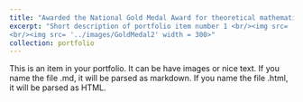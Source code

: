 ```yaml
---
title: "Awarded the National Gold Medal Award for theoretical mathematical project competition, titled The Investigation of the Sums of Powers for the First n Positive Integers. Issued by Thai Ministry of Education."
excerpt: "Short description of portfolio item number 1 <br/><img src= '../images/GoldMedal1' width = 300> 
<br/><img src= '../images/GoldMedal2' width = 300>"
collection: portfolio
---
```


This is an item in your portfolio. It can be have images or nice text. If you name the file .md, it will be parsed as markdown. If you name the file .html, it will be parsed as HTML. 